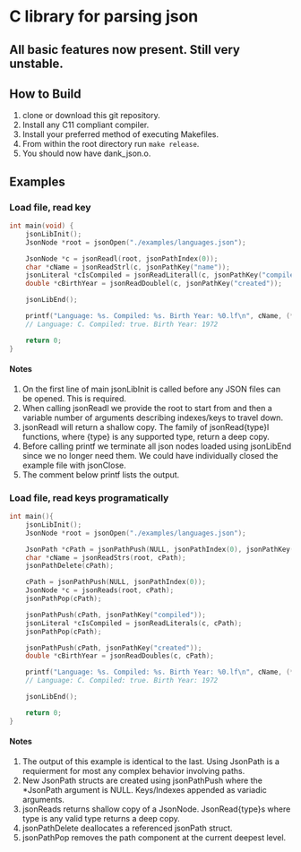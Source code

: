# C library for parsing json

## All basic features now present. Still very unstable.


## How to Build
1. clone or download this git repository.
1. Install any C11 compliant compiler.
1. Install your preferred method of executing Makefiles.
1. From within the root directory run `make release`.
1. You should now have dank\_json.o.


## Examples

### Load file, read key
```c
int main(void) {
    jsonLibInit();
    JsonNode *root = jsonOpen("./examples/languages.json");

    JsonNode *c = jsonReadl(root, jsonPathIndex(0));
    char *cName = jsonReadStrl(c, jsonPathKey("name"));
    jsonLiteral *cIsCompiled = jsonReadLiterall(c, jsonPathKey("compiled"));
    double *cBirthYear = jsonReadDoublel(c, jsonPathKey("created"));

    jsonLibEnd();

    printf("Language: %s. Compiled: %s. Birth Year: %0.lf\n", cName, (*cIsCompiled == JSON_TRUE) ? "true" : "false", *cBirthYear);
    // Language: C. Compiled: true. Birth Year: 1972

    return 0;
}
```

#### Notes
1. On the first line of main jsonLibInit is called before any JSON files can be opened. This is required.
1. When calling jsonReadl we provide the root to start from and then a variable number of arguments describing indexes/keys to travel down.
1. jsonReadl will return a shallow copy. The family of jsonRead{type}l functions, where {type} is any supported type, return a deep copy.
1. Before calling printf we terminate all json nodes loaded using jsonLibEnd since we no longer need them. We could have individually closed the example file with jsonClose.
1. The comment below printf lists the output.


### Load file, read keys programatically

```c
int main(){
    jsonLibInit();
    JsonNode *root = jsonOpen("./examples/languages.json");

    JsonPath *cPath = jsonPathPush(NULL, jsonPathIndex(0), jsonPathKey("name"));
    char *cName = jsonReadStrs(root, cPath);
    jsonPathDelete(cPath);

    cPath = jsonPathPush(NULL, jsonPathIndex(0));
    JsonNode *c = jsonReads(root, cPath);
    jsonPathPop(cPath);

    jsonPathPush(cPath, jsonPathKey("compiled"));
    jsonLiteral *cIsCompiled = jsonReadLiterals(c, cPath);
    jsonPathPop(cPath);

    jsonPathPush(cPath, jsonPathKey("created"));
    double *cBirthYear = jsonReadDoubles(c, cPath);

    printf("Language: %s. Compiled: %s. Birth Year: %0.lf\n", cName, (*cIsCompiled == JSON_TRUE) ? "true" : "false", *cBirthYear);
    // Language: C. Compiled: true. Birth Year: 1972

    jsonLibEnd();

    return 0;
}
```

#### Notes
1. The output of this example is identical to the last. Using JsonPath is a requierment for most any complex behavior involving paths.
1. New JsonPath structs are created using jsonPathPush where the *JsonPath argument is NULL. Keys/Indexes appended as variadic arguments.
1. jsonReads returns shallow copy of a JsonNode. JsonRead{type}s where type is any valid type returns a deep copy.
1. jsonPathDelete deallocates a referenced jsonPath struct.
1. jsonPathPop removes the path component at the current deepest level.
